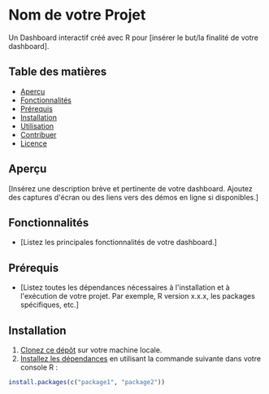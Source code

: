# Nom de votre Projet

Un Dashboard interactif créé avec R pour [insérer le but/la finalité de votre dashboard].

## Table des matières

- [Aperçu](#aperçu)
- [Fonctionnalités](#fonctionnalités)
- [Prérequis](#prérequis)
- [Installation](#installation)
- [Utilisation](#utilisation)
- [Contribuer](#contribuer)
- [Licence](#licence)

## Aperçu

[Insérez une description brève et pertinente de votre dashboard. Ajoutez des captures d'écran ou des liens vers des démos en ligne si disponibles.]

## Fonctionnalités

- [Listez les principales fonctionnalités de votre dashboard.]

## Prérequis

- [Listez toutes les dépendances nécessaires à l'installation et à l'exécution de votre projet. Par exemple, R version x.x.x, les packages spécifiques, etc.]

## Installation

1. [Clonez ce dépôt](url_du_depot) sur votre machine locale.
2. [Installez les dépendances](#prérequis) en utilisant la commande suivante dans votre console R :

```R
install.packages(c("package1", "package2"))
